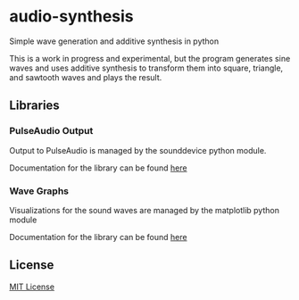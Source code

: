 # audio-synthesis

Simple wave generation and additive synthesis in python

This is a work in progress and experimental, but the program generates
sine waves and uses additive synthesis to transform them into square,
triangle, and sawtooth waves and plays the result.

## Libraries

### PulseAudio Output

Output to PulseAudio is managed by the sounddevice python module.

Documentation for the library can be found [here](https://pypi.org/project/sounddevice/)

### Wave Graphs
Visualizations for the sound waves are managed by the matplotlib python module

Documentation for the library can be found [here](https://pypi.org/project/matplotlib/)

## License

[MIT License](https://opensource.org/licenses/mit-license.html)
